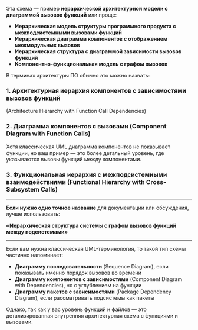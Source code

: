 Эта схема — пример **иерархической архитектурной модели с диаграммой вызовов функций** или проще:

* **Иерархическая модель структуры программного продукта с межподсистемными вызовами функций**
* **Иерархическая диаграмма компонентов с отображением межмодульных вызовов**
* **Иерархическая структура с диаграммой зависимости вызовов функций**
* **Компонентно-функциональная модель с графом вызовов**

В терминах архитектуры ПО обычно это можно назвать:

### 1. Архитектурная иерархия компонентов с зависимостями вызовов функций

(Architecture Hierarchy with Function Call Dependencies)

### 2. Диаграмма компонентов с вызовами (Component Diagram with Function Calls)

Хотя классическая UML диаграмма компонентов не показывает функции, но ваш пример — это более детальный уровень, где указываются вызовы функций между компонентами.

### 3. Функциональная иерархия с межподсистемными взаимодействиями (Functional Hierarchy with Cross-Subsystem Calls)

---

**Если нужно одно точное название** для документации или обсуждения, лучше использовать:

**«Иерархическая структура системы с графом вызовов функций между подсистемами»**

---

Если вам нужна классическая UML-терминология, то такой тип схемы частично напоминает:

* **Диаграмму последовательности** (Sequence Diagram), если показывать именно порядок вызовов во времени
* **Диаграмму компонентов с зависимостями** (Component Diagram with Dependencies), но с углублением на функции
* **Диаграмму пакетов с зависимостями** (Package Dependency Diagram), если рассматривать подсистемы как пакеты

Однако, так как у вас уровень функций и файлов — это детализированная внутренняя архитектурная схема с функциями и вызовами.
